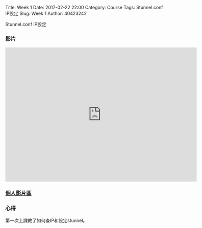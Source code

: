 Title: Week 1
Date: 2017-02-22 22:00
Category: Course
Tags: Stunnel.conf IP設定
Slug: Week 1
Author: 40423242


Stunnel.conf IP設定



<h3>影片</h3>

<iframe src="https://player.vimeo.com/214818832" width="600" height="420" frameborder="0" webkitallowfullscreen mozallowfullscreen allowfullscreen></iframe>



<h3><a href="https://vimeo.com/user60353473">個人影片區</a></h3>




<h3>心得</h3>
<p>第一次上課教了如何查IP和設定stunnel。<p>